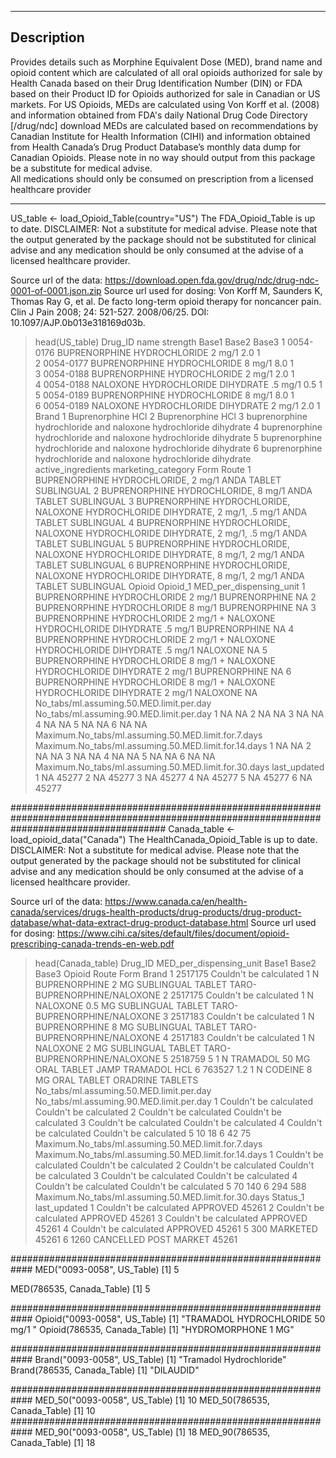 ------------------------------------------------------------------------

## Description

Provides details such as Morphine Equivalent Dose (MED), brand name and
opioid content which are calculated of all oral opioids authorized for
sale by Health Canada based on their Drug Identification Number (DIN)
or FDA based on their Product ID for Opioids authorized for sale in
Canadian or US markets.
For US Opioids, MEDs are calculated using Von Korff et al. (2008) and information
obtained from FDA's daily National Drug Code Directory [/drug/ndc] download
MEDs are calculated based on recommendations by Canadian Institute for
Health Information (CIHI) and information obtained from Health Canada’s
Drug Product Database’s monthly data dump for Canadian Opioids. 
Please note in no way should
output from this package be a substitute for medical advise.  
All medications should only be consumed on prescription from a licensed
healthcare provider

------------------------------------------------------------------------

US_table <- load_Opioid_Table(country="US")
The FDA_Opioid_Table is up to date.
DISCLAIMER: Not a substitute for medical advise. Please note that the output generated by the package should not be substituted for clinical advise and any medication should be only consumed at the advise of a licensed healthcare provider.

Source url of the data: https://download.open.fda.gov/drug/ndc/drug-ndc-0001-of-0001.json.zip
Source url used for dosing: Von Korff M, Saunders K, Thomas Ray G, et al. De facto long-term opioid therapy for noncancer pain. Clin J Pain 2008; 24: 521-527. 2008/06/25. DOI: 10.1097/AJP.0b013e318169d03b.
> head(US_table)
    Drug_ID                             name strength Base1 Base2 Base3
1 0054-0176      BUPRENORPHINE HYDROCHLORIDE   2 mg/1   2.0     1      
2 0054-0177      BUPRENORPHINE HYDROCHLORIDE   8 mg/1   8.0     1      
3 0054-0188      BUPRENORPHINE HYDROCHLORIDE   2 mg/1   2.0     1      
4 0054-0188 NALOXONE HYDROCHLORIDE DIHYDRATE  .5 mg/1   0.5     1      
5 0054-0189      BUPRENORPHINE HYDROCHLORIDE   8 mg/1   8.0     1      
6 0054-0189 NALOXONE HYDROCHLORIDE DIHYDRATE   2 mg/1   2.0     1      
                                                             Brand
1                                                Buprenorphine HCl
2                                                Buprenorphine HCl
3 buprenorphine hydrochloride and naloxone hydrochloride dihydrate
4 buprenorphine hydrochloride and naloxone hydrochloride dihydrate
5 buprenorphine hydrochloride and naloxone hydrochloride dihydrate
6 buprenorphine hydrochloride and naloxone hydrochloride dihydrate
                                                              active_ingredients marketing_category   Form      Route
1                                            BUPRENORPHINE HYDROCHLORIDE, 2 mg/1               ANDA TABLET SUBLINGUAL
2                                            BUPRENORPHINE HYDROCHLORIDE, 8 mg/1               ANDA TABLET SUBLINGUAL
3 BUPRENORPHINE HYDROCHLORIDE, NALOXONE HYDROCHLORIDE DIHYDRATE, 2 mg/1, .5 mg/1               ANDA TABLET SUBLINGUAL
4 BUPRENORPHINE HYDROCHLORIDE, NALOXONE HYDROCHLORIDE DIHYDRATE, 2 mg/1, .5 mg/1               ANDA TABLET SUBLINGUAL
5  BUPRENORPHINE HYDROCHLORIDE, NALOXONE HYDROCHLORIDE DIHYDRATE, 8 mg/1, 2 mg/1               ANDA TABLET SUBLINGUAL
6  BUPRENORPHINE HYDROCHLORIDE, NALOXONE HYDROCHLORIDE DIHYDRATE, 8 mg/1, 2 mg/1               ANDA TABLET SUBLINGUAL
                                                                            Opioid      Opioid_1 MED_per_dispensing_unit
1                                             BUPRENORPHINE HYDROCHLORIDE 2 mg/1   BUPRENORPHINE                      NA
2                                             BUPRENORPHINE HYDROCHLORIDE 8 mg/1   BUPRENORPHINE                      NA
3 BUPRENORPHINE HYDROCHLORIDE 2 mg/1  + NALOXONE HYDROCHLORIDE DIHYDRATE .5 mg/1   BUPRENORPHINE                      NA
4 BUPRENORPHINE HYDROCHLORIDE 2 mg/1  + NALOXONE HYDROCHLORIDE DIHYDRATE .5 mg/1        NALOXONE                      NA
5  BUPRENORPHINE HYDROCHLORIDE 8 mg/1  + NALOXONE HYDROCHLORIDE DIHYDRATE 2 mg/1   BUPRENORPHINE                      NA
6  BUPRENORPHINE HYDROCHLORIDE 8 mg/1  + NALOXONE HYDROCHLORIDE DIHYDRATE 2 mg/1        NALOXONE                      NA
  No_tabs/ml.assuming.50.MED.limit.per.day No_tabs/ml.assuming.90.MED.limit.per.day
1                                       NA                                       NA
2                                       NA                                       NA
3                                       NA                                       NA
4                                       NA                                       NA
5                                       NA                                       NA
6                                       NA                                       NA
  Maximum.No_tabs/ml.assuming.50.MED.limit.for.7.days Maximum.No_tabs/ml.assuming.50.MED.limit.for.14.days
1                                                  NA                                                   NA
2                                                  NA                                                   NA
3                                                  NA                                                   NA
4                                                  NA                                                   NA
5                                                  NA                                                   NA
6                                                  NA                                                   NA
  Maximum.No_tabs/ml.assuming.50.MED.limit.for.30.days last_updated
1                                                   NA        45277
2                                                   NA        45277
3                                                   NA        45277
4                                                   NA        45277
5                                                   NA        45277
6                                                   NA        45277

############################################################################################################################################
Canada_table <- load_opioid_data("Canada")
The HealthCanada_Opioid_Table is up to date.
DISCLAIMER: Not a substitute for medical advise. Please note that the output generated by the package should not be substituted for clinical advise and any medication should be only consumed at the advise of a licensed healthcare provider.

Source url of the data: https://www.canada.ca/en/health-canada/services/drugs-health-products/drug-products/drug-product-database/what-data-extract-drug-product-database.html
Source url used for dosing: https://www.cihi.ca/sites/default/files/document/opioid-prescribing-canada-trends-en-web.pdf
> head(Canada_table)
  Drug_ID MED_per_dispensing_unit Base1 Base2 Base3             Opioid      Route   Form                       Brand
1 2517175  Couldn't be calculated     1     N       BUPRENORPHINE 2 MG SUBLINGUAL TABLET TARO-BUPRENORPHINE/NALOXONE
2 2517175  Couldn't be calculated     1     N          NALOXONE 0.5 MG SUBLINGUAL TABLET TARO-BUPRENORPHINE/NALOXONE
3 2517183  Couldn't be calculated     1     N       BUPRENORPHINE 8 MG SUBLINGUAL TABLET TARO-BUPRENORPHINE/NALOXONE
4 2517183  Couldn't be calculated     1     N            NALOXONE 2 MG SUBLINGUAL TABLET TARO-BUPRENORPHINE/NALOXONE
5 2518759                       5     1     N           TRAMADOL 50 MG       ORAL TABLET           JAMP TRAMADOL HCL
6  763527                     1.2     1     N             CODEINE 8 MG       ORAL TABLET            ORADRINE TABLETS
  No_tabs/ml.assuming.50.MED.limit.per.day No_tabs/ml.assuming.90.MED.limit.per.day
1                   Couldn't be calculated                   Couldn't be calculated
2                   Couldn't be calculated                   Couldn't be calculated
3                   Couldn't be calculated                   Couldn't be calculated
4                   Couldn't be calculated                   Couldn't be calculated
5                                       10                                       18
6                                       42                                       75
  Maximum.No_tabs/ml.assuming.50.MED.limit.for.7.days Maximum.No_tabs/ml.assuming.50.MED.limit.for.14.days
1                              Couldn't be calculated                               Couldn't be calculated
2                              Couldn't be calculated                               Couldn't be calculated
3                              Couldn't be calculated                               Couldn't be calculated
4                              Couldn't be calculated                               Couldn't be calculated
5                                                  70                                                  140
6                                                 294                                                  588
  Maximum.No_tabs/ml.assuming.50.MED.limit.for.30.days              Status_1 last_updated
1                               Couldn't be calculated              APPROVED        45261
2                               Couldn't be calculated              APPROVED        45261
3                               Couldn't be calculated              APPROVED        45261
4                               Couldn't be calculated              APPROVED        45261
5                                                  300              MARKETED        45261
6                                                 1260 CANCELLED POST MARKET        45261

############################################################
MED("0093-0058", US_Table)
[1] 5

MED(786535, Canada_Table)
[1] 5

############################################################
Opioid("0093-0058", US_Table)
[1] "TRAMADOL HYDROCHLORIDE 50 mg/1  "
Opioid(786535, Canada_Table)
[1] "HYDROMORPHONE 1 MG"

############################################################
Brand("0093-0058", US_Table)
[1] "Tramadol Hydrochloride"
Brand(786535, Canada_Table)
[1] "DILAUDID"

############################################################
MED_50("0093-0058", US_Table)
[1] 10
MED_50(786535, Canada_Table)
[1] 10
############################################################
MED_90("0093-0058", US_Table)
[1] 18
MED_90(786535, Canada_Table)
[1] 18
